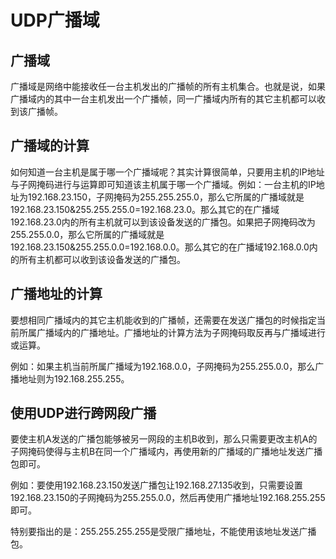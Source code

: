 # UDP广播域

## 广播域

广播域是网络中能接收任一台主机发出的广播帧的所有主机集合。也就是说，如果广播域内的其中一台主机发出一个广播帧，同一广播域内所有的其它主机都可以收到该广播帧。

## 广播域的计算

如何知道一台主机是属于哪一个广播域呢？其实计算很简单，只要用主机的IP地址与子网掩码进行与运算即可知道该主机属于哪一个广播域。例如：一台主机的IP地址为192.168.23.150，子网掩码为255.255.255.0，那么它所属的广播域就是192.168.23.150&255.255.255.0=192.168.23.0。那么其它的在广播域192.168.23.0内的所有主机就可以到该设备发送的广播包。如果把子网掩码改为255.255.0.0，那么它所属的广播域就是192.168.23.150&255.255.0.0=192.168.0.0。那么其它的在广播域192.168.0.0内的所有主机都可以收到该设备发送的广播包。

## 广播地址的计算

要想相同广播域内的其它主机能收到的广播帧，还需要在发送广播包的时候指定当前所属广播域内的广播地址。广播地址的计算方法为子网掩码取反再与广播域进行或运算。

例如：如果主机当前所属广播域为192.168.0.0，子网掩码为255.255.0.0，那么广播地址则为192.168.255.255。

## 使用UDP进行跨网段广播

要使主机A发送的广播包能够被另一网段的主机B收到，那么只需要更改主机A的子网掩码使得与主机B在同一个广播域内，再使用新的广播域的广播地址发送广播包即可。

例如：要使用192.168.23.150发送广播包让192.168.27.135收到，只需要设置192.168.23.150的子网掩码为255.255.0.0，然后再使用广播地址192.168.255.255即可。

特别要指出的是：255.255.255.255是受限广播地址，不能使用该地址发送广播包。

